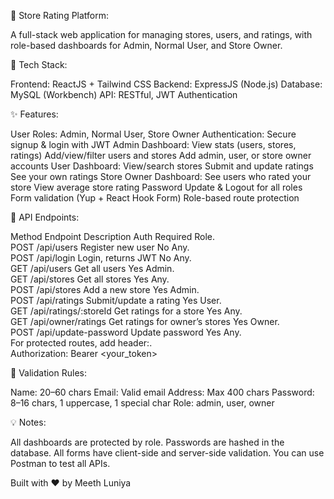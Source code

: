 🏪 Store Rating Platform:

A full-stack web application for managing stores, users, and ratings, with role-based dashboards for Admin, Normal User, and Store Owner.

🚀 Tech Stack:

Frontend: ReactJS + Tailwind CSS
Backend: ExpressJS (Node.js)
Database: MySQL (Workbench)
API: RESTful, JWT Authentication

✨ Features:

User Roles: Admin, Normal User, Store Owner
Authentication: Secure signup & login with JWT
Admin Dashboard:
View stats (users, stores, ratings)
Add/view/filter users and stores
Add admin, user, or store owner accounts
User Dashboard:
View/search stores
Submit and update ratings
See your own ratings
Store Owner Dashboard:
See users who rated your store
View average store rating
Password Update & Logout for all roles
Form validation (Yup + React Hook Form)
Role-based route protection


🔑 API Endpoints:

Method	Endpoint	Description	Auth Required	Role.  
POST	/api/users	Register new user	No	Any.  
POST	/api/login	Login, returns JWT	No	Any.  
GET	/api/users	Get all users	Yes	Admin.  
GET	/api/stores	Get all stores	Yes	Any.  
POST	/api/stores	Add a new store	Yes	Admin.  
POST	/api/ratings	Submit/update a rating	Yes	User.  
GET	/api/ratings/:storeId	Get ratings for a store	Yes	Any.  
GET	/api/owner/ratings	Get ratings for owner’s stores	Yes	Owner.  
POST	/api/update-password	Update password	Yes	Any.  
For protected routes, add header:.  
Authorization: Bearer <your_token>

📝 Validation Rules:

Name: 20–60 chars
Email: Valid email
Address: Max 400 chars
Password: 8–16 chars, 1 uppercase, 1 special char
Role: admin, user, owner


💡 Notes:

All dashboards are protected by role.
Passwords are hashed in the database.
All forms have client-side and server-side validation.
You can use Postman to test all APIs.



Built with ❤️ by Meeth Luniya
